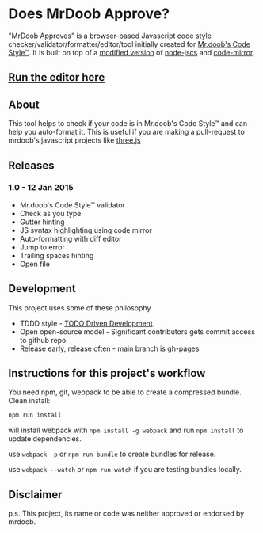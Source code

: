 Does MrDoob Approve?
==============

"MrDoob Approves" is a browser-based Javascript code style checker/validator/formatter/editor/tool initially created for [Mr.doob's Code Style™](https://github.com/mrdoob/three.js/wiki/Mr.doob's-Code-Style%E2%84%A2). It is built on top of a [modified version](https://github.com/gero3/node-jscs/tree/formatter) of [node-jscs](https://github.com/jscs-dev/node-jscs) and [code-mirror](https://github.com/codemirror/codemirror).

## [Run the editor here](http://zz85.github.io/mrdoobapproves/)

## About

This tool helps to check if your code is in Mr.doob's Code Style™ and can help you auto-format it. This is useful if you are making a pull-request to mrdoob's javascript projects like [three.js](https://github.com/mrdoob/three.js)

## Releases

### 1.0 - 12 Jan 2015
- Mr.doob's Code Style™ validator
- Check as you type
- Gutter hinting
- JS syntax highlighting using code mirror
- Auto-formatting with diff editor
- Jump to error
- Trailing spaces hinting
- Open file

## Development

This project uses some of these philosophy

- TDDD style - [TODO Driven Development](http://www.secretgeek.net/TODO_driv_dev).
- Open open-source model - Significant contributors gets commit access to github repo
- Release early, release often - main branch is gh-pages

## Instructions for this project's workflow

You need npm, git, webpack to be able to create a compressed bundle.
Clean install:

```sh
npm run install
```

will install webpack with `npm install -g webpack` and run `npm install` to update dependencies.

use `webpack -p` or `npm run bundle` to create bundles for release. 

use `webpack --watch` or `npm run watch` if you are testing bundles locally. 

## Disclaimer

p.s. This project, its name or code was neither approved or endorsed by mrdoob.

